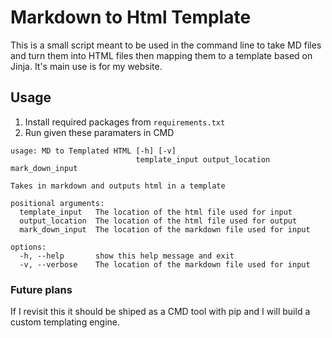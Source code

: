 # Markdown to Html Template

This is a small script meant to be used in the command line to take MD files and turn them into HTML files then mapping them to a template based on Jinja. It's main use is for my website. 

## Usage

1. Install required packages from `requirements.txt`
2. Run given these paramaters in CMD

```
usage: MD to Templated HTML [-h] [-v]
                            template_input output_location mark_down_input

Takes in markdown and outputs html in a template

positional arguments:
  template_input   The location of the html file used for input
  output_location  The location of the html file used for output
  mark_down_input  The location of the markdown file used for input

options:
  -h, --help       show this help message and exit
  -v, --verbose    The location of the markdown file used for input
```

### Future plans
If I revisit this it should be shiped as a CMD tool with pip and I will build a custom templating engine.

